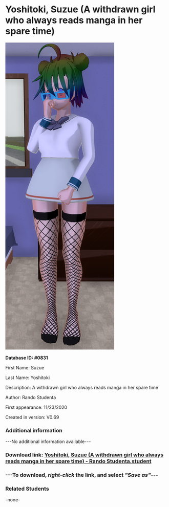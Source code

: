 # Yoshitoki, Suzue (A withdrawn girl who always reads manga in her spare time)

<img src="../../Files/Images/Yoshitoki, Suzue (A withdrawn girl who always reads manga in her spare time).png" title="Yoshitoki, Suzue (A withdrawn girl who always reads manga in her spare time) - Rando Studenta">

**Database ID: #0831**

First Name: Suzue

Last Name: Yoshitoki

Description: A withdrawn girl who always reads manga in her spare time

Author: Rando Studenta

First appearance: 11/23/2020

Created in version: V0.69

### Additional information

---No additional information available---

### Download link: <a href="https://raw.githubusercontent.com/Arbiter1223/Daigaku-Gurashi-Custom-Students/master/Files/Student%20Files/Yoshitoki%2C%20Suzue%20(A%20withdrawn%20girl%20who%20always%20reads%20manga%20in%20her%20spare%20time)%20-%20Rando%20Studenta.student">Yoshitoki, Suzue (A withdrawn girl who always reads manga in her spare time) - Rando Studenta.student</a>

### ---**To download, _right-click_ the link, and select _"Save as"_**---

### Related Students

-none-
